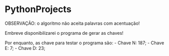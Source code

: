 # PythonProjects
OBSERVAÇÃO: o algoritmo não aceita palavras com acentuação!

Embreve disponibilizarei o programa de gerar as chaves!

Por enquanto, as chave para testar o programa são:
    - Chave N: 187;
    - Chave E: 7;
    - Chave D: 23;